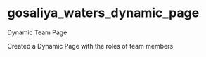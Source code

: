 # gosaliya_waters_dynamic_page
Dynamic Team Page 


Created a Dynamic Page with the roles of team members
